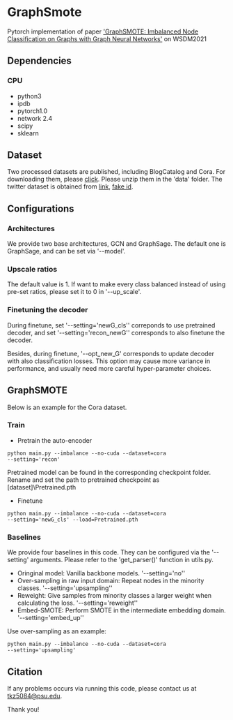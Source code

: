 # GraphSmote
Pytorch implementation of paper ['GraphSMOTE: Imbalanced Node Classification on Graphs with Graph Neural Networks'](https://arxiv.org/abs/2103.08826) on WSDM2021

## Dependencies
### CPU
- python3
- ipdb
- pytorch1.0
- network 2.4
- scipy
- sklearn

## Dataset
Two processed datasets are published, including BlogCatalog and Cora. For downloading them, please [click](https://drive.google.com/drive/folders/1rfIfRPG7IlzDMAYqQ25HOQmLBCHcECQx?usp=sharing).
Please unzip them in the 'data' folder.
The twitter dataset is obtained from [link](https://github.com/Kagandi/anomalous-vertices-detection/tree/master/data), [fake id](https://drive.google.com/file/d/1ti1VepCiMQk19mkg0WsYTWznTQfIm3X2/view?usp=sharing).

## Configurations

### Architectures
We provide two base architectures, GCN and GraphSage. The default one is GraphSage, and can be set via '--model'.

### Upscale ratios
The default value is 1. If want to make every class balanced instead of using pre-set ratios, please set it to 0 in '--up_scale'.

### Finetuning the decoder
During finetune, set '--setting='newG_cls'' correponds to use pretrained decoder, and set '--setting='recon_newG'' corresponds to also finetune the decoder.

Besides, during finetune, '--opt_new_G' corresponds to update decoder with also classification losses. This option may cause more variance in performance, and usually need more careful hyper-parameter choices.

## GraphSMOTE
Below is an example for the Cora dataset.

### Train
- Pretrain the auto-encoder

<code>python main.py --imbalance --no-cuda --dataset=cora --setting='recon'</code>

Pretrained model can be found in the corresponding checkpoint folder. Rename and set the path to pretrained checkpoint as \[dataset\]\\Pretrained.pth

- Finetune

<code>python main.py --imbalance --no-cuda --dataset=cora --setting='newG_cls' --load=Pretrained.pth</code>


### Baselines
We provide four baselines in this code. They can be configured via the '--setting' arguments. Please refer to the 'get_parser()' function in utils.py.
- Oringinal model: Vanilla backbone models. '--setting='no''
- Over-sampling in raw input domain: Repeat nodes in the minority classes. '--setting='upsampling''
- Reweight: Give samples from minority classes a larger weight when calculating the loss. '--setting='reweight''
- Embed-SMOTE: Perform SMOTE in the intermediate embedding domain. '--setting='embed_up''

Use over-sampling as an example: 

<code>python main.py --imbalance --no-cuda --dataset=cora --setting='upsampling'</code>

## Citation


If any problems occurs via running this code, please contact us at tkz5084@psu.edu.

Thank you!


